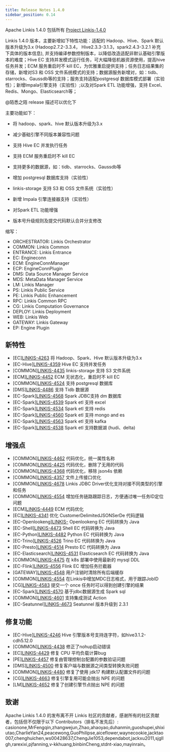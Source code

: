 ```yaml
---
title: Release Notes 1.4.0
sidebar_position: 0.14
---
```


Apache Linkis 1.4.0 包括所有 [Project Linkis-1.4.0](https://github.com/apache/linkis/projects/26)

Linkis 1.4.0 版本，主要新增如下特性功能：适配的 Hadoop、Hive、Spark 默认版本升级为3.x (Hadoop2.7.2-3.3.4， Hive2.3.3-3.1.3，spark2.4.3-3.2.1 补充下具体的版本信息), 并支持编译参数控制版本，以降低改造适配非默认基础引擎版本的难度；Hive EC 支持并发模式运行任务，可大幅降低机器资源使用，提高hive任务并发；ECM 服务重启时不 kill EC，为优雅重启提供支持；任务日志结果集的存储，新增对S3 和 OSS 文件系统模式的支持；数据源服务新增对，如：tidb、starrocks、Gaussdb等的支持；服务支持适配postgresql 数据库模式部署（实验性）；新增Impala引擎支持（实验性）;以及对Spark ETL 功能增强，支持 Excel、Redis、Mongo、Elasticsearch等；

@陌悉之陌 release 描述可以优化下


主要功能如下：

- 将 hadoop、spark、hive 默认版本升级为3.x
- 减少基础引擎不同版本兼容性问题
- 支持 Hive EC 并发执行任务
- 支持 ECM 服务重启时不 kill EC

- 支持更多的数据源，如：tidb、starrocks、Gaussdb等
- 增加 postgresql 数据库支持（实验性）
- linkis-storage 支持 S3 和 OSS 文件系统（实验性）
- 新增 Impala 引擎连接器支持（实验性）
- 对Spark ETL 功能增强
- 版本号升级规则及提交代码默认合并分支修改

缩写：
- ORCHESTRATOR: Linkis Orchestrator
- COMMON: Linkis Common
- ENTRANCE: Linkis Entrance
- EC: Engineconn
- ECM: EngineConnManager
- ECP: EngineConnPlugin
- DMS: Data Source Manager Service
- MDS: MetaData Manager Service
- LM: Linkis Manager
- PS: Linkis Public Service
- PE: Linkis Public Enhancement
- RPC: Linkis Common RPC
- CG: Linkis Computation Governance
- DEPLOY: Linkis Deployment
- WEB: Linkis Web
- GATEWAY: Linkis Gateway
- EP: Engine Plugin


## 新特性
- \[EC][LINKIS-4263](https://github.com/apache/linkis/pull/4263) 将 Hadoop、Spark、Hive 默认版本升级为3.x
- \[EC-Hive][LINKIS-4359](https://github.com/apache/linkis/pull/4359)  Hive EC 支持并发任务
- \[COMMON][LINKIS-4435](https://github.com/apache/linkis/pull/4435)  linkis-storage 支持 S3 文件系统
- \[ECM][LINKIS-4452](https://github.com/apache/linkis/pull/4452) ECM 无状态化，重启时不 kill EC
- \[COMMON][LINKIS-4524](https://github.com/apache/linkis/pull/4524) 支持 postgresql 数据库
- \[DMS][LINKIS-4486](https://github.com/apache/linkis/pull/4486) 支持 Tidb 数据源 
- \[EC-Spark][LINKIS-4568](https://github.com/apache/linkis/pull/4568) Spark JDBC支持 dm 数据库
- \[EC-Spark][LINKIS-4539](https://github.com/apache/linkis/pull/4539) Spark etl 支持 excel
- \[EC-Spark][LINKIS-4534](https://github.com/apache/linkis/pull/4534) Spark etl 支持 redis
- \[EC-Spark][LINKIS-4560](https://github.com/apache/linkis/pull/4560) Spark etl 支持 mongo and es
- \[EC-Spark][LINKIS-4563](https://github.com/apache/linkis/pull/4563) Spark etl 支持 kafka
- \[EC-Spark][LINKIS-4538](https://github.com/apache/linkis/pull/4538) Spark etl 支持数据湖 (hudi、delta)


## 增强点
- \[COMMON][LINKIS-4462](https://github.com/apache/linkis/pull/4462) 代码优化，统一属性名称
- \[COMMON][LINKIS-4425](https://github.com/apache/linkis/pull/4425) 代码优化，删除了无用的代码
- \[COMMON][LINKIS-4368](https://github.com/apache/linkis/pull/4368) 代码优化，移除 json4s 依赖
- \[COMMON][LINKIS-4357](https://github.com/apache/linkis/pull/4357) 文件上传接口优化
- \[COMMON][LINKIS-4678](https://github.com/apache/linkis/pull/4678) Linkis JDBC Driver优化支持对接不同类型的引擎和任务
- \[COMMON][LINKIS-4554](https://github.com/apache/linkis/pull/4554) 增加任务链路跟踪日志，方便通过唯一任务ID定位问题
- \[ECM][LINKIS-4449](https://github.com/apache/linkis/pull/4449) ECM 代码优化
- \[EC][LINKIS-4341](https://github.com/apache/linkis/pull/4341) 优化 CustomerDelimitedJSONSerDe 代码逻辑
- \[EC-Openlookeng][LINKIS-](https://github.com/apache/linkis/pull/4474) Openlookeng EC 代码转换为 Java
- \[EC-Shell][LINKIS-4473](https://github.com/apache/linkis/pull/4473) Shell EC 代码转换为 Java
- \[EC-Python][LINKIS-4482](https://github.com/apache/linkis/pull/4482) Python EC 代码转换为 Java
- \[EC-Trino][LINKIS-4526](https://github.com/apache/linkis/pull/4526) Trino EC 代码转换为 Java
- \[EC-Presto][LINKIS-4514](https://github.com/apache/linkis/pull/4514) Presto EC 代码转换为 Java
- \[EC-Elasticsearch][LINKIS-4531](https://github.com/apache/linkis/pull/4531) Elasticsearch EC 代码转换为 Java
- \[COMMON][LINKIS-4475](https://github.com/apache/linkis/pull/4475) 在 k8s 部署中使用最新的 mysql DDL
- \[EC-Flink][LINKIS-4556](https://github.com/apache/linkis/pull/4556) Flink EC 增加任务拦截器
- \[GATEWAY][LINKIS-4548](https://github.com/apache/linkis/pull/4548) 用户注销时清除所有后端缓存
- \[COMMON][LINKIS-4554](https://github.com/apache/linkis/pull/4554) 在Linkis中增加MDC日志格式，用于跟踪JobID
- \[CG][LINKIS-4583](https://github.com/apache/linkis/pull/4583) 提交一个 once 任务时可以得到创建引擎的结果
- \[EC-Spark][LINKIS-4570](https://github.com/apache/linkis/pull/4570) 基于jdbc数据源生成 Spark sql
- \[COMMON][LINKIS-4601](https://github.com/apache/linkis/pull/4601) 支持集成测试 Action
- \[EC-Seatunnel][LINKIS-4673](https://github.com/apache/linkis/pull/4673) Seatunnel 版本升级到 2.3.1


## 修复功能
- \[EC-Hive][LINKIS-4246](https://github.com/apache/linkis/pull/4246)  Hive 引擎版本号支持连字符，如hive3.1.2-cdh5.12.0
- \[COMMON][LINKIS-4438](https://github.com/apache/linkis/pull/4438) 修正了nohup启动错误
- \[EC][LINKIS-4429](https://github.com/apache/linkis/pull/4429) 修复 CPU 平均负载计算bug
- \[PE][LINKIS-4457](https://github.com/apache/linkis/pull/4457) 修复由管理控制台配置的参数验证问题
- \[DMS][LINKIS-4500](https://github.com/apache/linkis/pull/4500) 修复客户端与数据源之间类型转换失败问题
- \[COMMON][LINKIS-4480](https://github.com/apache/linkis/pull/4480) 修复了使用 jdk17 构建默认配置文件的问题
- \[CG][LINKIS-4663](https://github.com/apache/linkis/pull/4663) 修复引擎复用可能会抛出 NPE 的问题
- \[LM][LINKIS-4652](https://github.com/apache/linkis/pull/4652) 修复了创建引擎节点抛出 NPE 的问题


## 致谢
Apache Linkis 1.4.0 的发布离不开 Linkis 社区的贡献者，感谢所有的社区贡献者，包括但不仅限于以下 Contributors（排名不发先后）:
casionone,MrFengqin,zhangwejun,Zhao,ahaoyao,duhanmin,guoshupei,shixiutao,CharlieYan24,peacewong,GuoPhilipse,aiceflower,waynecookie,jacktao007,chenghuichen,ws00428637,ChengJie1053,dependabot,jackxu2011,sjgllgh,rarexixi,pjfanning,v-kkhuang,binbinCheng,stdnt-xiao,mayinrain。